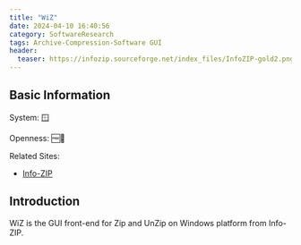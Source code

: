 ```yaml
---
title: "WiZ"
date: 2024-04-10 16:40:56
category: SoftwareResearch
tags: Archive-Compression-Software GUI
header:
  teaser: https://infozip.sourceforge.net/index_files/InfoZIP-gold2.png
---
```


## Basic Information

System: 🪟

Openness: 🆓📖

Related Sites:

* [Info-ZIP](https://infozip.sourceforge.net/)

## Introduction

WiZ is the GUI front-end for Zip and UnZip on Windows platform from Info-ZIP.
